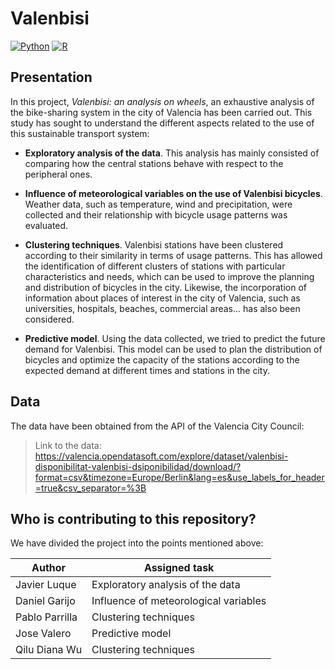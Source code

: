 # Valenbisi

[![Python](https://img.shields.io/badge/python-%2314354C.svg?style=for-the-badge&logo=python&logoColor=white)](https://www.python.org/)
[![R](https://img.shields.io/badge/R-%2314354C.svg?style=for-the-badge&logo=R&logoColor=white)](https://www.r-project.org/) 


## Presentation

In this project, *Valenbisi: an analysis on wheels*, an exhaustive analysis of the bike-sharing system in the city of Valencia has been carried out. This study has sought to understand the different aspects related to the use of this sustainable transport system:

- **Exploratory analysis of the data**. This analysis has mainly consisted of comparing how the central stations behave with respect to the peripheral ones.

- **Influence of meteorological variables on the use of Valenbisi bicycles**. Weather data, such as temperature, wind and precipitation, were collected and their relationship with bicycle usage patterns was evaluated.

- **Clustering techniques**. Valenbisi stations have been clustered according to their similarity in terms of usage patterns. This has allowed the identification of different clusters of stations with particular characteristics and needs, which can be used to improve the planning and distribution of bicycles in the city. Likewise, the incorporation of information about places of interest in the city of Valencia, such as universities, hospitals, beaches, commercial areas... has also been considered.

- **Predictive model**. Using the data collected, we tried to predict the future demand for Valenbisi. This model can be used to plan the distribution of bicycles and optimize the capacity of the stations according to the expected demand at different times and stations in the city.

## Data

The data have been obtained from the API of the Valencia City Council:

> Link to the data: https://valencia.opendatasoft.com/explore/dataset/valenbisi-disponibilitat-valenbisi-dsiponibilidad/download/?format=csv&timezone=Europe/Berlin&lang=es&use_labels_for_header=true&csv_separator=%3B

## Who is contributing to this repository?

We have divided the project into the points mentioned above:

| Author               | Assigned task                |
|----------------------|------------------------------------|
| Javier Luque | Exploratory analysis of the data |
| Daniel Garijo | Influence of meteorological variables |
| Pablo Parrilla | Clustering techniques |
| Jose Valero | Predictive model |
| Qilu Diana Wu| Clustering techniques |
